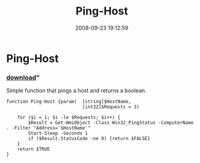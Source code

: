 ﻿---
pid:            599
parent:         0
children:       
poster:         dragonmc77
title:          Ping-Host
date:           2008-09-23 19:12:59
format:         posh
---

# Ping-Host

### [download](599.ps1)"

Simple function that pings a host and returns a boolean.

```posh
function Ping-Host {param(	[string]$HostName,
							[int32]$Requests = 3)
	
	for ($i = 1; $i -le $Requests; $i++) {
		$Result = Get-WmiObject -Class Win32_PingStatus -ComputerName . -Filter "Address='$HostName'"
		Start-Sleep -Seconds 1
		if ($Result.StatusCode -ne 0) {return $FALSE}
	}
	return $TRUE
}
```
